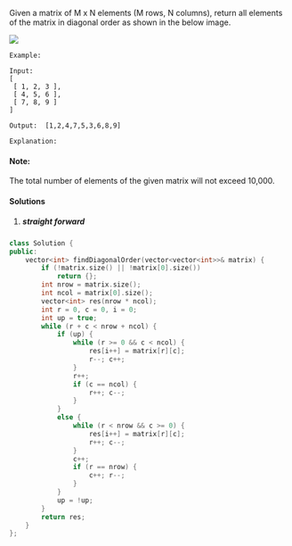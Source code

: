 Given a matrix of M x N elements (M rows, N columns), return all elements of the matrix in diagonal order as shown in the below image.

![](https://assets.leetcode.com/uploads/2018/10/12/diagonal_traverse.png)


```
Example:

Input:
[
 [ 1, 2, 3 ],
 [ 4, 5, 6 ],
 [ 7, 8, 9 ]
]

Output:  [1,2,4,7,5,3,6,8,9]

Explanation:
```

 

#### Note:

The total number of elements of the given matrix will not exceed 10,000.


#### Solutions

1. ##### straight forward

```c++
class Solution {
public:
    vector<int> findDiagonalOrder(vector<vector<int>>& matrix) {
        if (!matrix.size() || !matrix[0].size())
            return {};
        int nrow = matrix.size();
        int ncol = matrix[0].size();
        vector<int> res(nrow * ncol);
        int r = 0, c = 0, i = 0;
        int up = true;
        while (r + c < nrow + ncol) {
            if (up) {
                while (r >= 0 && c < ncol) {
                    res[i++] = matrix[r][c];
                    r--; c++;
                }
                r++;
                if (c == ncol) {
                    r++; c--;
                }
            }
            else {
                while (r < nrow && c >= 0) {
                    res[i++] = matrix[r][c];
                    r++; c--;
                }
                c++;
                if (r == nrow) {
                    c++; r--;
                }
            }
            up = !up;
        }
        return res;
    }
};
```